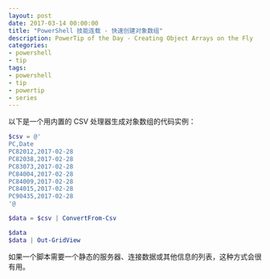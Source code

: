 ```yaml
---
layout: post
date: 2017-03-14 00:00:00
title: "PowerShell 技能连载 - 快速创建对象数组"
description: PowerTip of the Day - Creating Object Arrays on the Fly
categories:
- powershell
- tip
tags:
- powershell
- tip
- powertip
- series
---
```

以下是一个用内置的 CSV 处理器生成对象数组的代码实例：

```powershell
$csv = @'
PC,Date
PC82012,2017-02-28
PC82038,2017-02-28
PC83073,2017-02-28
PC84004,2017-02-28
PC84009,2017-02-28
PC84015,2017-02-28
PC90435,2017-02-28
'@

$data = $csv | ConvertFrom-Csv

$data
$data | Out-GridView
```

如果一个脚本需要一个静态的服务器、连接数据或其他信息的列表，这种方式会很有用。

<!--本文国际来源：[Creating Object Arrays on the Fly](http://community.idera.com/powershell/powertips/b/tips/posts/creating-object-arrays-on-the-fly)-->
